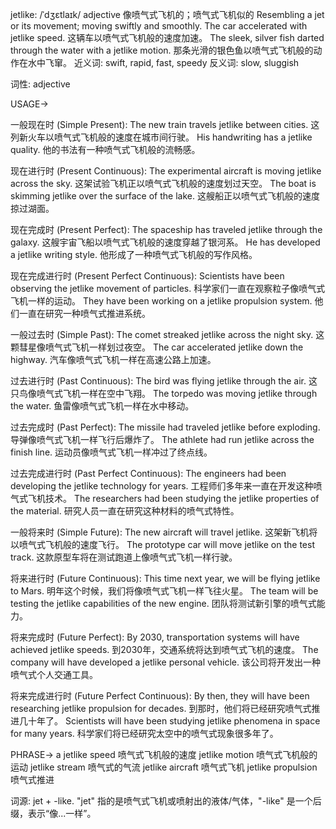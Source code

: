 jetlike: /ˈdʒɛtlaɪk/
adjective
像喷气式飞机的；喷气式飞机似的
Resembling a jet or its movement; moving swiftly and smoothly.
The car accelerated with jetlike speed.  这辆车以喷气式飞机般的速度加速。
The sleek, silver fish darted through the water with a jetlike motion.  那条光滑的银色鱼以喷气式飞机般的动作在水中飞窜。
近义词: swift, rapid, fast, speedy
反义词: slow, sluggish


词性: adjective

USAGE->

一般现在时 (Simple Present):
The new train travels jetlike between cities.  这列新火车以喷气式飞机般的速度在城市间行驶。
His handwriting has a jetlike quality. 他的书法有一种喷气式飞机般的流畅感。


现在进行时 (Present Continuous):
The experimental aircraft is moving jetlike across the sky.  这架试验飞机正以喷气式飞机般的速度划过天空。
The boat is skimming jetlike over the surface of the lake. 这艘船正以喷气式飞机般的速度掠过湖面。


现在完成时 (Present Perfect):
The spaceship has traveled jetlike through the galaxy.  这艘宇宙飞船以喷气式飞机般的速度穿越了银河系。
He has developed a jetlike writing style. 他形成了一种喷气式飞机般的写作风格。


现在完成进行时 (Present Perfect Continuous):
Scientists have been observing the jetlike movement of particles. 科学家们一直在观察粒子像喷气式飞机一样的运动。
They have been working on a jetlike propulsion system. 他们一直在研究一种喷气式推进系统。


一般过去时 (Simple Past):
The comet streaked jetlike across the night sky. 这颗彗星像喷气式飞机一样划过夜空。
The car accelerated jetlike down the highway. 汽车像喷气式飞机一样在高速公路上加速。


过去进行时 (Past Continuous):
The bird was flying jetlike through the air. 这只鸟像喷气式飞机一样在空中飞翔。
The torpedo was moving jetlike through the water.  鱼雷像喷气式飞机一样在水中移动。


过去完成时 (Past Perfect):
The missile had traveled jetlike before exploding. 导弹像喷气式飞机一样飞行后爆炸了。
The athlete had run jetlike across the finish line.  运动员像喷气式飞机一样冲过了终点线。



过去完成进行时 (Past Perfect Continuous):
The engineers had been developing the jetlike technology for years. 工程师们多年来一直在开发这种喷气式飞机技术。
The researchers had been studying the jetlike properties of the material. 研究人员一直在研究这种材料的喷气式特性。


一般将来时 (Simple Future):
The new aircraft will travel jetlike.  这架新飞机将以喷气式飞机般的速度飞行。
The prototype car will move jetlike on the test track. 这款原型车将在测试跑道上像喷气式飞机一样行驶。


将来进行时 (Future Continuous):
This time next year, we will be flying jetlike to Mars. 明年这个时候，我们将像喷气式飞机一样飞往火星。
The team will be testing the jetlike capabilities of the new engine. 团队将测试新引擎的喷气式能力。


将来完成时 (Future Perfect):
By 2030, transportation systems will have achieved jetlike speeds. 到2030年，交通系统将达到喷气式飞机的速度。
The company will have developed a jetlike personal vehicle.  该公司将开发出一种喷气式个人交通工具。


将来完成进行时 (Future Perfect Continuous):
By then, they will have been researching jetlike propulsion for decades. 到那时，他们将已经研究喷气式推进几十年了。
Scientists will have been studying jetlike phenomena in space for many years. 科学家们将已经研究太空中的喷气式现象很多年了。



PHRASE->
a jetlike speed 喷气式飞机般的速度
jetlike motion 喷气式飞机般的运动
jetlike stream 喷气式的气流
jetlike aircraft 喷气式飞机
jetlike propulsion 喷气式推进

词源: jet + -like.  "jet" 指的是喷气式飞机或喷射出的液体/气体，"-like" 是一个后缀，表示“像...一样”。
